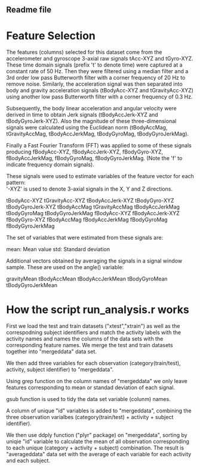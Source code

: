 ## Readme file

Feature Selection 
=================

The features (columns) selected for this dataset come from the accelerometer and gyroscope 3-axial raw signals tAcc-XYZ and tGyro-XYZ. These time domain signals (prefix 't' to denote time) were captured at a constant rate of 50 Hz. Then they were filtered using a median filter and a 3rd order low pass Butterworth filter with a corner frequency of 20 Hz to remove noise. Similarly, the acceleration signal was then separated into body and gravity acceleration signals (tBodyAcc-XYZ and tGravityAcc-XYZ) using another low pass Butterworth filter with a corner frequency of 0.3 Hz. 

Subsequently, the body linear acceleration and angular velocity were derived in time to obtain Jerk signals (tBodyAccJerk-XYZ and tBodyGyroJerk-XYZ). Also the magnitude of these three-dimensional signals were calculated using the Euclidean norm (tBodyAccMag, tGravityAccMag, tBodyAccJerkMag, tBodyGyroMag, tBodyGyroJerkMag). 

Finally a Fast Fourier Transform (FFT) was applied to some of these signals producing fBodyAcc-XYZ, fBodyAccJerk-XYZ, fBodyGyro-XYZ, fBodyAccJerkMag, fBodyGyroMag, fBodyGyroJerkMag. (Note the 'f' to indicate frequency domain signals). 

These signals were used to estimate variables of the feature vector for each pattern:  
'-XYZ' is used to denote 3-axial signals in the X, Y and Z directions.

tBodyAcc-XYZ
tGravityAcc-XYZ
tBodyAccJerk-XYZ
tBodyGyro-XYZ
tBodyGyroJerk-XYZ
tBodyAccMag
tGravityAccMag
tBodyAccJerkMag
tBodyGyroMag
tBodyGyroJerkMag
fBodyAcc-XYZ
fBodyAccJerk-XYZ
fBodyGyro-XYZ
fBodyAccMag
fBodyAccJerkMag
fBodyGyroMag
fBodyGyroJerkMag

The set of variables that were estimated from these signals are: 

mean: Mean value
std: Standard deviation

Additional vectors obtained by averaging the signals in a signal window sample. These are used on the angle() variable:

gravityMean
tBodyAccMean
tBodyAccJerkMean
tBodyGyroMean
tBodyGyroJerkMean


How the script run_analysis.r works 
===================================
First we load the test and train datasets ("xtest","xtrain") as well as the correspodning subject identifiers and match the activity labels with the activity names and names the columns of the data sets with the corresponding feature names. We merge the test and train datasets together into "mergeddata" data set. 

We then add three variables for each observation (category(train/test), activity, subject identifier) to "mergeddata". 

Using grep function on the column names of "mergeddata" we only leave features corresponding to mean or standad deviation of each signal. 

gsub function is used to tidy the data set variable (colunm) names.

A column of unique "id" variables is added to "mergeddata", combining the three observation varialbes (category(train/test) + activity + subject identifier). 

We then use ddply function ("plyr" package) on "mergeddata", sorting by uniqie "id" variable to calculate the mean of all observation corresponding to each unique (category + activity + subject) combination. The result is "averageddata" data set with the average of each variable for each activity and each subject. 



